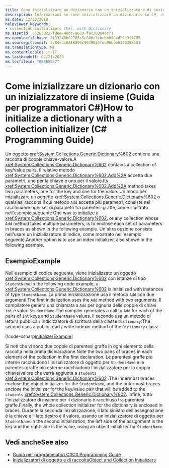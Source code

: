 ```yaml
---
title: Come inizializzare un dizionario con un inizializzatore di insieme - Guida per programmatori C#
description: Informazioni su come inizializzare un dizionario in C#, usando il metodo Add o un inizializzatore di indice. In questo esempio vengono illustrate entrambe le opzioni.
ms.date: 12/20/2018
helpviewer_keywords:
- collection initializers [C#], with Dictionary
ms.assetid: 25283922-f8ee-40dc-a639-fac30804ec71
ms.openlocfilehash: 2f33240b02785c5c886a1ebebb8984d29c9f7795
ms.sourcegitcommit: 3d84eac0818099c9949035feb96bbe0346358504
ms.translationtype: MT
ms.contentlocale: it-IT
ms.lasthandoff: 07/21/2020
ms.locfileid: "86865047"
---
```

# <a name="how-to-initialize-a-dictionary-with-a-collection-initializer-c-programming-guide"></a><span data-ttu-id="bebc4-104">Come inizializzare un dizionario con un inizializzatore di insieme (Guida per programmatori C#)</span><span class="sxs-lookup"><span data-stu-id="bebc4-104">How to initialize a dictionary with a collection initializer (C# Programming Guide)</span></span>

<span data-ttu-id="bebc4-105">Un oggetto <xref:System.Collections.Generic.Dictionary%602> contiene una raccolta di coppie chiave-valore.</span><span class="sxs-lookup"><span data-stu-id="bebc4-105">A <xref:System.Collections.Generic.Dictionary%602> contains a collection of key/value pairs.</span></span> <span data-ttu-id="bebc4-106">Il relativo metodo <xref:System.Collections.Generic.Dictionary%602.Add%2A> accetta due parametri, uno per la chiave e uno per il valore.</span><span class="sxs-lookup"><span data-stu-id="bebc4-106">Its <xref:System.Collections.Generic.Dictionary%602.Add%2A> method takes two parameters, one for the key and one for the value.</span></span> <span data-ttu-id="bebc4-107">Un modo per inizializzare un oggetto <xref:System.Collections.Generic.Dictionary%602> o qualsiasi raccolta il cui metodo `Add` accetta più parametri, consiste nel racchiudere ogni set di parametri tra parentesi graffe, come illustrato nell'esempio seguente.</span><span class="sxs-lookup"><span data-stu-id="bebc4-107">One way to initialize a <xref:System.Collections.Generic.Dictionary%602>, or any collection whose `Add` method takes multiple parameters, is to enclose each set of parameters in braces as shown in the following example.</span></span> <span data-ttu-id="bebc4-108">Un'altra opzione consiste nell'usare un inizializzatore di indice, come mostrato nell'esempio seguente.</span><span class="sxs-lookup"><span data-stu-id="bebc4-108">Another option is to use an index initializer, also shown in the following example.</span></span>

## <a name="example"></a><span data-ttu-id="bebc4-109">Esempio</span><span class="sxs-lookup"><span data-stu-id="bebc4-109">Example</span></span>

<span data-ttu-id="bebc4-110">Nell'esempio di codice seguente, viene inizializzato un oggetto <xref:System.Collections.Generic.Dictionary%602> con istanze di tipo `StudentName`.</span><span class="sxs-lookup"><span data-stu-id="bebc4-110">In the following code example, a <xref:System.Collections.Generic.Dictionary%602> is initialized with instances of type `StudentName`.</span></span>  <span data-ttu-id="bebc4-111">La prima inizializzazione usa il metodo `Add` con due argomenti.</span><span class="sxs-lookup"><span data-stu-id="bebc4-111">The first initialization uses the `Add` method with two arguments.</span></span> <span data-ttu-id="bebc4-112">Il compilatore genera una chiamata a `Add` per ognuna delle coppie di chiavi `int` e valori `StudentName`.</span><span class="sxs-lookup"><span data-stu-id="bebc4-112">The compiler generates a call to `Add` for each of the pairs of `int` keys and `StudentName` values.</span></span> <span data-ttu-id="bebc4-113">Il secondo usa un metodo di lettura pubblica / indicizzatore di scrittura della classe `Dictionary`:</span><span class="sxs-lookup"><span data-stu-id="bebc4-113">The second uses a public read / write indexer method of the `Dictionary` class:</span></span>

[!code-csharp[InitializerExample](../../../../samples/snippets/csharp/programming-guide/classes-and-structs/object-collection-initializers/HowToDictionaryInitializer.cs#HowToDictionaryInitializer)]  

<span data-ttu-id="bebc4-114">Si noti che vi sono due coppie di parentesi graffe in ogni elemento della raccolta nella prima dichiarazione.</span><span class="sxs-lookup"><span data-stu-id="bebc4-114">Note the two pairs of braces in each element of the collection in the first declaration.</span></span> <span data-ttu-id="bebc4-115">Le parentesi graffe più interne racchiudono l'inizializzatore di oggetto per `StudentName` e le parentesi graffe più esterne racchiudono l'inizializzatore per la coppia chiave/valore che verrà aggiunta a `students` <xref:System.Collections.Generic.Dictionary%602> .</span><span class="sxs-lookup"><span data-stu-id="bebc4-115">The innermost braces enclose the object initializer for the `StudentName`, and the outermost braces enclose the initializer for the key/value pair that will be added to the `students` <xref:System.Collections.Generic.Dictionary%602>.</span></span> <span data-ttu-id="bebc4-116">Infine, tutto l'inizializzatore di insieme per il dizionario è racchiuso tra parentesi graffe.</span><span class="sxs-lookup"><span data-stu-id="bebc4-116">Finally, the whole collection initializer for the dictionary is enclosed in braces.</span></span> <span data-ttu-id="bebc4-117">Durante la seconda inizializzazione, il lato sinistro dell'assegnazione è la chiave e il lato destro è il valore, usando un inizializzatore di oggetto per `StudentName`.</span><span class="sxs-lookup"><span data-stu-id="bebc4-117">In the second initialization, the left side of the assignment is the key and the right side is the value, using an object initializer for `StudentName`.</span></span>

## <a name="see-also"></a><span data-ttu-id="bebc4-118">Vedi anche</span><span class="sxs-lookup"><span data-stu-id="bebc4-118">See also</span></span>

- [<span data-ttu-id="bebc4-119">Guida per programmatori C#</span><span class="sxs-lookup"><span data-stu-id="bebc4-119">C# Programming Guide</span></span>](../index.md)
- [<span data-ttu-id="bebc4-120">Inizializzatori di oggetto e di raccolta</span><span class="sxs-lookup"><span data-stu-id="bebc4-120">Object and Collection Initializers</span></span>](./object-and-collection-initializers.md)
